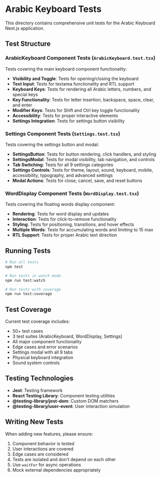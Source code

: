 # Arabic Keyboard Tests

This directory contains comprehensive unit tests for the Arabic Keyboard Next.js application.

## Test Structure

### ArabicKeyboard Component Tests (`ArabicKeyboard.test.tsx`)
Tests covering the main keyboard component functionality:

- **Visibility and Toggle**: Tests for opening/closing the keyboard
- **Text Input**: Tests for textarea functionality and RTL support
- **Keyboard Keys**: Tests for rendering all Arabic letters, numbers, and special keys
- **Key Functionality**: Tests for letter insertion, backspace, space, clear, and enter
- **Modifier Keys**: Tests for Shift and Ctrl key toggle functionality
- **Accessibility**: Tests for proper interactive elements
- **Settings Integration**: Tests for settings button visibility

### Settings Component Tests (`Settings.test.tsx`)
Tests covering the settings button and modal:

- **SettingsButton**: Tests for button rendering, click handlers, and styling
- **SettingsModal**: Tests for modal visibility, tab navigation, and controls
- **Tab Switching**: Tests for all 9 settings categories
- **Settings Controls**: Tests for theme, layout, sound, keyboard, mobile, accessibility, typography, and advanced settings
- **Modal Actions**: Tests for close, cancel, save, and reset buttons

### WordDisplay Component Tests (`WordDisplay.test.tsx`)
Tests covering the floating words display component:

- **Rendering**: Tests for word display and updates
- **Interaction**: Tests for click-to-remove functionality
- **Styling**: Tests for positioning, transitions, and hover effects
- **Multiple Words**: Tests for accumulating words and limiting to 15 max
- **RTL Support**: Tests for proper Arabic text direction

## Running Tests

```bash
# Run all tests
npm test

# Run tests in watch mode
npm run test:watch

# Run tests with coverage
npm run test:coverage
```

## Test Coverage

Current test coverage includes:
- 50+ test cases
- 3 test suites (ArabicKeyboard, WordDisplay, Settings)
- All major component functionality
- Edge cases and error scenarios
- Settings modal with all 9 tabs
- Physical keyboard integration
- Sound system controls

## Testing Technologies

- **Jest**: Testing framework
- **React Testing Library**: Component testing utilities
- **@testing-library/jest-dom**: Custom DOM matchers
- **@testing-library/user-event**: User interaction simulation

## Writing New Tests

When adding new features, please ensure:
1. Component behavior is tested
2. User interactions are covered
3. Edge cases are considered
4. Tests are isolated and don't depend on each other
5. Use `waitFor` for async operations
6. Mock external dependencies appropriately
